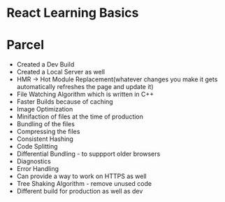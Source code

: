 # React Learning Basics

# Parcel
 - Created a Dev Build
 - Created a Local Server as well
 - HMR -> Hot Module Replacement(whatever changes you make it gets automatically refreshes the page and update it)
 - File Watching Algorithm which is written in C++
 - Faster Builds because of caching
 - Image Optimization
 - Minifaction of files at the time of production
 - Bundling of the files
 - Compressing the files
 - Consistent Hashing
 - Code Splitting
 - Differential Bundling - to suppport older browsers
 - Diagnostics
 - Error Handling
 - Can provide a way to work on HTTPS as well
 - Tree Shaking Algorithm - remove unused code
 - Different build for production as well as dev